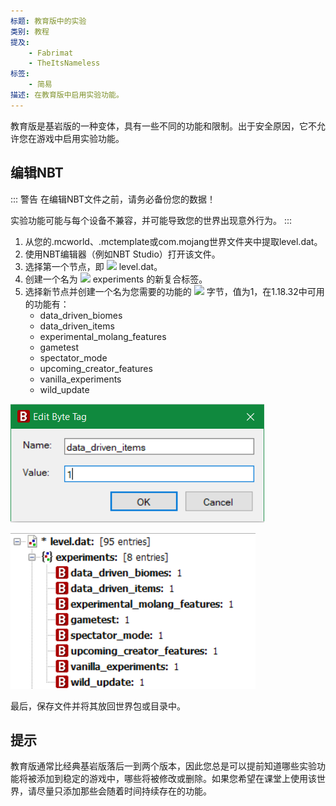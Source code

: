 ```yaml
---
标题: 教育版中的实验
类别: 教程
提及:
    - Fabrimat
    - TheItsNameless
标签:
    - 简易
描述: 在教育版中启用实验功能。
---
```


[结构]: /assets/images/nbt/structure.png  
[整数]: /assets/images/nbt/int.png  
[列表]: /assets/images/nbt/list.png  
[复合]: /assets/images/nbt/compound.png  
[字符串]: /assets/images/nbt/string.png  
[字节]: /assets/images/nbt/byte.png  

教育版是基岩版的一种变体，具有一些不同的功能和限制。出于安全原因，它不允许您在游戏中启用实验功能。

## 编辑NBT

::: 警告
在编辑NBT文件之前，请务必备份您的数据！

实验功能可能与每个设备不兼容，并可能导致您的世界出现意外行为。
:::

1. 从您的.mcworld、.mctemplate或com.mojang世界文件夹中提取level.dat。
2. 使用NBT编辑器（例如NBT Studio）打开该文件。
3. 选择第一个节点，即 ![][结构] level.dat。
4. 创建一个名为 ![][复合] experiments 的新复合标签。
5. 选择新节点并创建一个名为您需要的功能的 ![][字节] 字节，值为1，在1.18.32中可用的功能有：
    - data_driven_biomes
    - data_driven_items
    - experimental_molang_features
    - gametest
    - spectator_mode
    - upcoming_creator_features
    - vanilla_experiments
    - wild_update

![](../assets/images/nbt/experiments-education-edition/byte-add.png)

![](../assets/images/nbt/experiments-education-edition/experiments-file.png)

最后，保存文件并将其放回世界包或目录中。

## 提示
教育版通常比经典基岩版落后一到两个版本，因此您总是可以提前知道哪些实验功能将被添加到稳定的游戏中，哪些将被修改或删除。如果您希望在课堂上使用该世界，请尽量只添加那些会随着时间持续存在的功能。